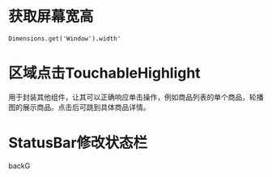 # 获取屏幕宽高
`Dimensions.get('Window').width'`

# 区域点击TouchableHighlight
用于封装其他组件，让其可以正确响应单击操作，例如商品列表的单个商品，轮播图的展示商品。点击后可跳到具体商品详情。

# StatusBar修改状态栏
backG